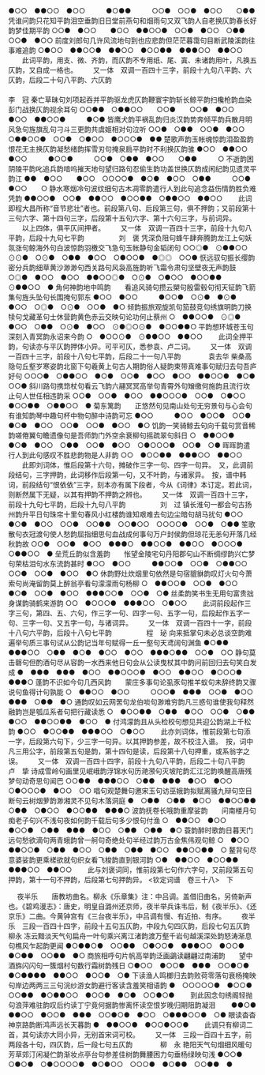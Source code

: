 <!-- { "loadSidebar": true } -->
●○○　●●○○　●○○　　　●○●●　　　○○●　○○●　●○○　　○●●
凭谁问韵只花知平韵泪空垂韵旧日堂前燕句和烟雨句又双飞韵人自老换仄韵春长好韵梦佳期平韵
○○●　●○○　　●○○　●●○○●　○○●　●○○　○●●　　　○○●　●○○
前度刘郎句几许风流地句到也应悲韵但茫茫暮霭句目断武陵溪韵往事难追韵
○●○○　●●○○●　●●○○　●○○●●　●●●○○　●●○○
   　　此词平韵，用支、微、齐韵，而仄韵不专用纸、尾、寘、未诸韵用叶，凡换五仄韵，又自成一格也。 
　　又一体　双调一百四十三字，前段十九句八平韵、六仄韵，后段二十句八平韵、六仄韵
　　　　　　　　　　　　　　　　　　　　　　　　　　　　　　　　　　　　　　李　冠
秦亡草昧句刘项起吞并平韵驱龙虎仄韵鞭寰宇韵斩长鲸平韵扫欃枪韵血染彭门战换仄韵视余耳句
○○●●　○●●○○　　○○●　　○○●　●○○　　●○○　●●○○●　　　●○●
皆鹰犬韵平祸乱韵归炎汉韵势奔倾平韵兵散月明风急句旌旗乱句刁斗三更韵共虞姬相对句泣听
○○●　○●●　○○●　●○○　　○●●○○●　○○●　○●○○　●○○○●　●●
楚歌声韵玉帐魂惊韵泪盈盈韵　　恨花无主换仄韵凝愁绪韵挥雪刃句掩泉扃平韵时不利换仄韵骓
●○○　●●○○　●○○　　　●○○●　　　○○●　○●●　●○○　　○●●　　　○
不逝韵困阴陵平韵叱追兵韵喑呜摧天地句望归路句忍偷生韵功盖世换仄韵成闲纪韵见遗灵平韵江
●●　●○○　　●○○　○○○○●　●○●　●○○　○●●　　　○○●　●○○　　○
静水寒烟冷句波纹细句古木凋零韵遣行人到此句追念益伤情韵胜负难凭韵
●●○○●　○○●　●●○○　●○○●●　○●●○○　●●○○
   　　此词即程大昌所称“音节悲壮”者也。前段第八句、后段第三句，俱不押韵；又前段第十三句六字、第十四句三字，后段第十五句六字、第十六句三字，与前词异。
　　以上四体，俱平仄间押者。 
　　又一体　双调一百四十三字，前段十九句八平韵，后段十九句七平韵　　　　　刘　褒
凭深负阻句蜂午肆奔腾韵龙江上句妖氛涨句鲸海外句白波惊韵羽檄交飞急句玉帐静句金韬闭句
○○◎●　⊙●●○○　⊙⊙●　○⊙●　○●●　●○○　○●○○●　●◎◎　○○●
恹远驭句振长缨韵密分兵韵细草黄沙渺渺句西关路句风袅高旌韵听飞霜令肃句坚壁夜无声韵鼓
○◎●　●○○　●○○　●●○○◎●　○⊙●　○●○○　●○○●●　⊙●●○○　●
角何神韵地中鸣韵　　看追风骑句攒云槊句殷雷毂句彻天钲韵飞箭集句旌头坠句长围掩句郭东
●○○　●○○　　　●○○●　○⊙●　●⊙●　●○○　○◎●　○⊙●　○○●　●○
倾韵振旅观旋凯句笳鼓竞句绣旗明韵刀换犊句戈藏革句士休营韵黄色赤云交映句论功何止蔡州
○　●●○○●　⊙◎●　●○○　○●●　○⊙●　●○○　⊙●◎○⊙●　●○○●●○
平韵想环城苍玉句深刻入青冥韵永诏来今韵
○　●○○⊙●　⊙●●○○　●●○○
   　　此词全押平韵，句读亦与平仄韵押体小异。可平可仄，悉参袁、卢二词。 
　　又一体　双调一百四十三字，前段十八句七平韵，后段二十一句八平韵　　　　袁去华
柴桑高隐句丘壑岁寒姿韵北窗下句羲黄上句古人期韵俗人疑韵束带真难事句赋归去句吾庐好句
○○○●　○●●○○　●○●　○○●　●○○　●○○　●●○○●　●○●　○○●
斜川路句携筇杖句看云飞韵六翮冥冥高举句青霄外句矰缴何施韵且流行坎止句人世任相违韵采
○○●　○○●　●○○　●●○○○●　○○●　○●○○　●○○●●　○●●○○　●
菊东篱韵　　正悠然句见南山处句无穷景句与心会句有谁知韵琴中趣句杯中物句醉中诗韵可忘
●○○　　　●○○　●○○●　○○●　●○●　●○○　○○●　○○●　●○○　●○
饥韵一笑骑鲸去句向千载句赏音稀韵嗟倦翼句瞻遗像句是吾师韵门外空余衰柳句摇疏翠句斜日
○　●●○○●　●○●　●○○　○●●　○○●　●○○　○●○○○●　○○●　○●
晖晖韵遣行人到此句感叹不胜悲韵物是人非韵
○○　●○○●●　●●●○○　●●○○
   　　此即刘词体，惟后段第十六句，摊破作三字一句、四字一句异。　又，此调前段结句，三字押韵，此词移作后段第一句，又不叶韵，与诸家异。　按，谱中韩词，前段结句“恨依依”三字，刻本亦有属下段者，今从《词律》本订定。若此词，则断然属下无疑，以其有押韵不押韵之辨也。 
　　又一体　双调一百四十三字，前段十九句七平韵，后段十九句八平韵　　　　　刘　过
镇长淮句一都会句古扬州韵升平日句珠帘十里句春风小红楼韵谁知艰难去句边尘暗句胡马扰句
●○○　●○●　●○○　○○●　○○●●　○○●○○　○○○○●　○○●　○●●
笙歌散句衣冠渡句使人愁韵屈指细思句血战成何事句万户封侯韵但琼花无恙句开落几经秋韵故
○○●　○○●　●○○　●●●○　●●○○●　●●○○　●○○○●　○●●○○　●
垒荒丘韵似含羞韵　　怅望金陵宅句丹阳郡句山不断绸缪韵兴亡梦句荣枯泪句水东流韵甚时
●○○　●○○　　　●●○○●　○○●　○●●○○　○○●　○○●　●○○　●○
休韵野灶炊烟里句依然是句宿貔貅韵叹灯火句今萧索句尚淹留韵莫上醉翁亭看句濛濛雨句杨柳
○　●●○○●　○○●　●○○　●○●　○○●　●○○　●●●○○●　○○●　○●
丝柔韵笑书生无用句富贵拙身谋韵骑鹤来游韵
○○　●○○○●　●●●○○　○●○○
   　　此词前段起作三字三句，第四、五、六句，作三字一句、四字一句、五字一句，后段起作五字一句、三字一句、又五字一句，与诸词异。 
　　又一体　双调一百四十一字，前段十八句六平韵，后段十八句七平韵　　　　　程　珌
向来抵掌句未必总谈空韵难遍举句质三事句试从公韵记当年句赋得一丘一壑句天鸢阔句渊鱼
●○●●　●●●○○　○●●　●○●　●○○　●○○　●●●○●●　○○●　○○
静句莫击磬句但酌酒句尽从容韵一水西来他日句会从公读曳杖其中韵问前回归去句笑白发成
●　●●●　●●●　●○○　●●○○○●　●○○　●●○○　●○○○●　●●●○
蓬韵不识如今句几西风韵　　蒙庄多事句论虱豕句推羊蚁句未辞终韵又骤说句鱼得计句孰能
○　●●○○　●○○　　　○○○●　●●●　○○●　●○○　●●●　○●●　●○
通韵叹如云网罟句龙伯啖句渺难穷韵凡三惑句谁使我句释然融韵岂是瓠瓜系者句把行藏读悉
○　●○○●●　○●●　●○○　○○●　○●●　●○○　●●○○●●　●○○　●
付鸿濛韵且从头检校句想见共迎公韵湖上千松韵
●○○　●○○●●　●●●○○　○●○○
   　　此亦刘词体，惟前段第七句添一字，后段第六句下，少三字一句异。以其押韵参差，故不校注入谱。　按，词中凡三用公字，前段第五句是韵，第十四句是读，后段第十八句押重，或系翁字之误。 
　　又一体　双调一百四十四字，前段十九句八平韵，后段二十句八平韵　　　　　卢　挚
诗成雪岭句画里见岷峨韵浮锦水句历滟滪句灭坡陀韵汇江沱韵唤醒高唐残梦句动奇思句闻巴
○○●●　●●●○○　○●●　●●●　●○○　●○○　○●○○○●　●○○　○○
唱句观楚舞句邀宋玉句访巫娥韵拟赋离骚九辩句空目断句云树烟萝韵渺湘灵不见句木落洞庭
●　○●●　○●●　●○○　●●○○●●　○●●　○●○○　●○○●●　●●●○
波韵抚卷长哦韵重摩娑韵　　问南楼月句痴老子句兴不浅句夜如何韵千载后句多少恨句付渔
○　●●○○　●○○　　　●○○●　○●●　●●●　●○○　○●●　○●●　●○
蓑韵醉时歌韵日暮天门远句愁欲滴句两青蛾韵曾一舸句奇绝处句半经过韵万古金焦伟观句鲸
○　●○○　●●○○●　○●●　●○○　○●●　○●●　●○○　●●○○●●　○
鳌背句尽意婆娑韵更乘槎欲就句织女看飞梭韵直到银河韵
○●　●●○○　●○○●●　●●●○○　●●○○
   　　此与刘褒词同，惟前段第七句作六字句，又前段第五句押韵，第十一句不押韵，后段第七句押韵异。
<钦定词谱　卷三十八>　下

　
夜半乐　　唐教坊曲名。柳永《乐章集》注：中吕调。盖借旧曲名，另倚新声也。《碧鸡漫志》：唐史，明皇自潞州还京师，夜半举兵诛韦后，制《夜半乐》、《还京乐》二曲。今黄钟宫有《三台夜半乐》，中吕调有慢、有近拍、有序。
　　夜半乐　三段一百四十四字，前段十五句五仄韵，中段九句四仄韵，后段七句五仄韵　柳永
冻云黯淡天气句扁舟一叶句乘兴离江渚韵渡万壑千岩句越溪深处韵怒涛渐息句樵风乍起韵更闻
●○●●○●　○○●●　○●○○●　●●●○○　●○○●　●○●●　○○●●　●○
商旅相呼句片帆高举韵泛画鷁读翩翩过南浦韵　　望中酒旆闪闪句一簇烟村句数行霜树韵残日
○●○○　●○○●　●●●　○○●○●　　　●○●●●●　●●○○　●○○●　○●
下读渔人鸣榔归去韵败荷零落句衰杨掩映句岸边两两三三句浣纱游女韵避行客读含羞笑相语韵
●　○○○○○●　●○○●　○○●●　●○●●○○　●○○●　●○●　○○●○●
　　到此因念句绣阁轻抛句浪萍难驻韵叹后约读丁宁竟何据韵惨离怀读空恨岁晚归期阻韵凝泪
　　●●○●　●●○○　●○○●　●●●　○○●○●　●○○　○●●●○○●　○●
眼读杳杳神京路韵断鸿声远长天暮韵
●　●●○○●　●○○●○○●
   　　此调只有柳词二首，其句读亦大同小异，无别首宋词可校。 
　　又一体　三段一百四十五字，前两段各十句，四仄韵，后一段七句五仄韵　　　　柳　永
艳阳天气句烟细风暖句芳草郊汀闲凝伫韵渐妆点亭台句参差佳树韵舞腰困力句垂杨绿映句浅
●○○●　○●○●　○●○○○○●　●○●○○　○○○●　●○●●　○○●●　●

